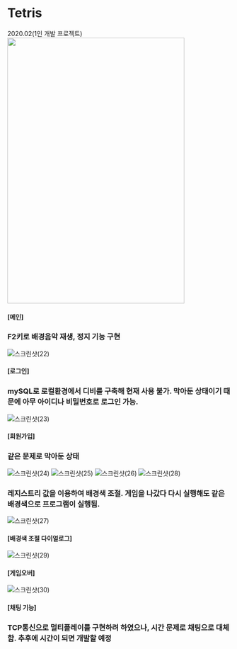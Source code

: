 # Tetris
2020.02(1인 개발 프로젝트)
<img src="https://user-images.githubusercontent.com/55998706/160973331-7dc5cd1f-402c-4a27-aa76-179f07d39c63.png"  width="400" height="600"/>
#### [메인]
### F2키로 배경음악 재생, 정지 기능 구현


![스크린샷(22)](https://user-images.githubusercontent.com/55998706/160973614-5e1ba1a1-2e54-492e-ae06-aed4f4fb6c7e.png)
#### [로그인]
### mySQL로 로컬환경에서 디비를 구축해 현재 사용 불가. 막아둔 상태이기 때문에 아무 아이디나 비밀번호로 로그인 가능.

![스크린샷(23)](https://user-images.githubusercontent.com/55998706/160973620-9349cfd4-a0f9-4323-8226-2363a3333c17.png)
#### [회원가입]
### 같은 문제로 막아둔 상태

![스크린샷(24)](https://user-images.githubusercontent.com/55998706/160973625-438fc2e8-a568-48c8-ab8e-5cb2a23376ca.png)
![스크린샷(25)](https://user-images.githubusercontent.com/55998706/160973628-e2383b84-7a79-486a-9c74-d637101c1b59.png)
![스크린샷(26)](https://user-images.githubusercontent.com/55998706/160973632-2b32cfdb-9508-41b4-974c-727b64f28a29.png)
![스크린샷(28)](https://user-images.githubusercontent.com/55998706/160973645-b99316d5-b316-4118-a4af-f7b643712836.png)
### 레지스트리 값을 이용하여 배경색 조절. 게임을 나갔다 다시 실행해도 같은 배경색으로 프로그램이 실행됨.

![스크린샷(27)](https://user-images.githubusercontent.com/55998706/160973639-6572052c-ad6e-4ae4-a03a-e7db2f6d46e9.png)
#### [배경색 조절 다이얼로그]

![스크린샷(29)](https://user-images.githubusercontent.com/55998706/160973648-34e59a8e-ab07-4d1d-93bd-c90e3f15e774.png)
#### [게임오버]

![스크린샷(30)](https://user-images.githubusercontent.com/55998706/160973655-d2a53078-9919-4cf9-9ddd-e33b584ac646.png)
#### [채팅 기능]
### TCP통신으로 멀티플레이를 구현하려 하였으나, 시간 문제로 채팅으로 대체함. 추후에 시간이 되면 개발할 예정
